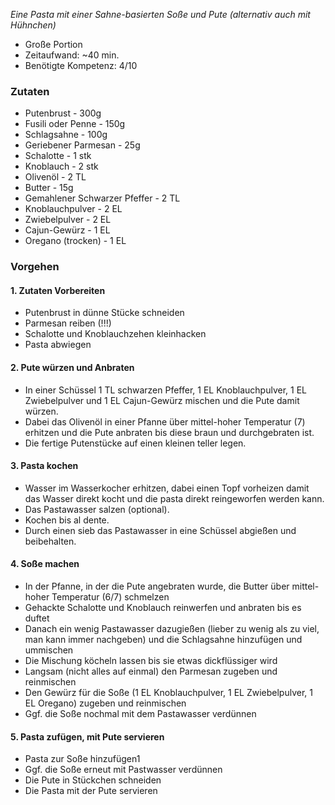 *Eine Pasta mit einer Sahne-basierten Soße und Pute (alternativ auch mit Hühnchen)*

- Große Portion
- Zeitaufwand: ~40 min.
- Benötigte Kompetenz: 4/10

### Zutaten

- Putenbrust - 300g
- Fusili oder Penne - 150g
- Schlagsahne - 100g
- Geriebener Parmesan - 25g
- Schalotte - 1 stk
- Knoblauch - 2 stk
- Olivenöl - 2 TL
- Butter - 15g
- Gemahlener Schwarzer Pfeffer - 2 TL
- Knoblauchpulver - 2 EL
- Zwiebelpulver - 2 EL
- Cajun-Gewürz - 1 EL
- Oregano (trocken) - 1 EL

### Vorgehen

#### 1. Zutaten Vorbereiten
- Putenbrust in dünne Stücke schneiden 
- Parmesan reiben (!!!) 
- Schalotte und Knoblauchzehen kleinhacken 
- Pasta abwiegen

#### 2. Pute würzen und Anbraten
- In einer Schüssel 1 TL schwarzen Pfeffer, 1 EL Knoblauchpulver, 1 EL Zwiebelpulver und 1 EL Cajun-Gewürz mischen und die Pute damit würzen.
- Dabei das Olivenöl in einer Pfanne über mittel-hoher Temperatur (7) erhitzen und die Pute anbraten bis diese braun und durchgebraten ist.
- Die fertige Putenstücke auf einen kleinen teller legen.

#### 3. Pasta kochen
- Wasser im Wasserkocher erhitzen, dabei einen Topf vorheizen damit das Wasser direkt kocht und die pasta direkt reingeworfen werden kann. 
- Das Pastawasser salzen (optional). 
- Kochen bis al dente.
- Durch einen sieb das Pastawasser in eine Schüssel abgießen und beibehalten.

#### 4. Soße machen
- In der Pfanne, in der die Pute angebraten wurde, die Butter über mittel-hoher Temperatur (6/7) schmelzen
- Gehackte Schalotte und Knoblauch reinwerfen und anbraten bis es duftet
- Danach ein wenig Pastawasser dazugießen (lieber zu wenig als zu viel, man kann immer nachgeben) und die Schlagsahne hinzufügen und ummischen
- Die Mischung köcheln lassen bis sie etwas dickflüssiger wird
- Langsam (nicht alles auf einmal) den Parmesan zugeben und reinmischen
- Den Gewürz für die Soße (1 EL Knoblauchpulver, 1 EL Zwiebelpulver, 1 EL Oregano) zugeben und reinmischen
- Ggf. die Soße nochmal mit dem Pastawasser verdünnen

#### 5. Pasta zufügen, mit Pute servieren
- Pasta zur Soße hinzufügen1
- Ggf. die Soße erneut mit Pastwasser verdünnen
- Die Pute in Stückchen schneiden
- Die Pasta mit der Pute servieren